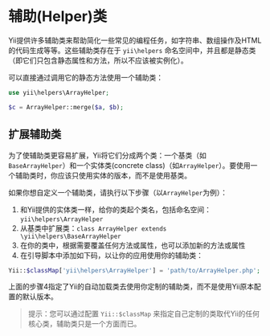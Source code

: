 辅助(Helper)类
==============

Yii提供许多辅助类来帮助简化一些常见的编程任务，如字符串、数组操作及HTML的代码生成等等。这些辅助类存在于 `yii\helpers` 命名空间中，并且都是静态类（即它们只包含静态属性和方法，所以不应该被实例化）。


可以直接通过调用它的静态方法使用一个辅助类：

```php
use yii\helpers\ArrayHelper;

$c = ArrayHelper::merge($a, $b);
```

扩展辅助类
------------------------

为了使辅助类更容易扩展，Yii将它们分成两个类：一个基类（如 `BaseArrayHelper`）和一个实体类(concrete class)（如`ArrayHelper`）。要使用一个辅助类时，你应该只使用实体的版本，而不是使用基类。

如果你想自定义一个辅助类，请执行以下步骤（以`ArrayHelper`为例）：

1. 和Yii提供的实体类一样，给你的类起个类名，包括命名空间：`yii\helpers\ArrayHelper`
2. 从基类中扩展类：`class ArrayHelper extends \yii\helpers\BaseArrayHelper`
3. 在你的类中，根据需要覆盖任何方法或属性，也可以添加新的方法或属性
4. 在引导脚本中添加如下码，以让你的应用使用你的辅助类：

```php
Yii::$classMap['yii\helpers\ArrayHelper'] = 'path/to/ArrayHelper.php';
```

上面的步骤4指定了Yii的自动加载类去使用你定制的辅助类，而不是使用Yii原本配置的默认版本。

> 提示：您可以通过配置  `Yii::$classMap` 来指定自己定制的类取代Yii的任何核心类，辅助类只是一个方面而已。

